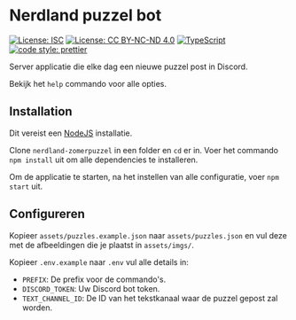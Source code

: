 # Nerdland puzzel bot

[![License: ISC](https://img.shields.io/badge/License-ISC-blue.svg)](https://opensource.org/licenses/ISC)
[![License: CC BY-NC-ND 4.0](https://img.shields.io/badge/License-CC%20BY--NC--ND%204.0-lightgrey.svg)](https://creativecommons.org/licenses/by-nc-nd/4.0/)
[![TypeScript](https://img.shields.io/badge/%3C%2F%3E-TypeScript-%230074c1.svg)](http://www.typescriptlang.org/)
[![code style: prettier](https://img.shields.io/badge/code_style-prettier-f8bc45.svg)](https://github.com/prettier/prettier)

Server applicatie die elke dag een nieuwe puzzel post in Discord.

Bekijk het `help` commando voor alle opties.

## Installation

Dit vereist een [NodeJS](https://nodejs.org/en/) installatie.

Clone `nerdland-zomerpuzzel` in een folder en `cd` er in. Voer het commando `npm install` uit om alle dependencies te installeren.

Om de applicatie te starten, na het instellen van alle configuratie, voer `npm start` uit.

## Configureren

Kopieer `assets/puzzles.example.json` naar `assets/puzzles.json` en vul deze met de afbeeldingen die je plaatst in `assets/imgs/`.

Kopieer `.env.example` naar `.env` vul alle details in:

- `PREFIX`: De prefix voor de commando's.
- `DISCORD_TOKEN`: Uw Discord bot token.
- `TEXT_CHANNEL_ID`: De ID van het tekstkanaal waar de puzzel gepost zal worden.
